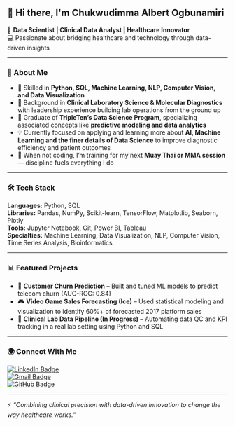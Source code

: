 ## 👋 Hi there, I'm Chukwudimma Albert Ogbunamiri  

🎯 **Data Scientist | Clinical Data Analyst | Healthcare Innovator**  
💻 Passionate about bridging healthcare and technology through data-driven insights  

---

### 🔬 About Me  
- 🧠 Skilled in **Python, SQL, Machine Learning, NLP, Computer Vision, and Data Visualization**  
- 🧬 Background in **Clinical Laboratory Science & Molecular Diagnostics** with leadership experience building lab operations from the ground up  
- 🚀 Graduate of **TripleTen’s Data Science Program**, specializing associated concepts like **predictive modeling and data analytics**  
- 💡 Currently focused on applying and learning more about **AI, Machine Learning and the finer details of Data Science** to improve diagnostic efficiency and patient outcomes  
- 💪 When not coding, I’m training for my next **Muay Thai or MMA session** — discipline fuels everything I do  

---

### 🛠️ Tech Stack  
**Languages:** Python, SQL  
**Libraries:** Pandas, NumPy, Scikit-learn, TensorFlow, Matplotlib, Seaborn, Plotly  
**Tools:** Jupyter Notebook, Git, Power BI, Tableau  
**Specialties:** Machine Learning, Data Visualization, NLP, Computer Vision, Time Series Analysis, Bioinformatics  

---

### 📊 Featured Projects  
- 🧩 **Customer Churn Prediction** – Built and tuned ML models to predict telecom churn (AUC-ROC: 0.84)  
- 🎮 **Video Game Sales Forecasting (Ice)** – Used statistical modeling and visualization to identify 60%+ of forecasted 2017 platform sales  
- 🧫 **Clinical Lab Data Pipeline (In Progress)** – Automating data QC and KPI tracking in a real lab setting using Python and SQL  

---

### 🌍 Connect With Me  

[![LinkedIn Badge](https://img.shields.io/badge/LinkedIn-Chukwudimma_Albert_Ogbunamiri-blue?logo=linkedin&logoColor=white&style=flat)](https://www.linkedin.com/in/chukwudimma-ogbunamiri)  
[![Gmail Badge](https://img.shields.io/badge/Email-chukwudimma.ogbunamiri%40gmail.com-red?logo=gmail&logoColor=white&style=flat)](mailto:chukwudimma.ogbunamiri@gmail.com)  
[![GitHub Badge](https://img.shields.io/badge/GitHub-cogbunamiri-black?logo=github&logoColor=white&style=flat)](https://github.com/cogbunamiri)  

---

⚡ *“Combining clinical precision with data-driven innovation to change the way healthcare works.”*  
